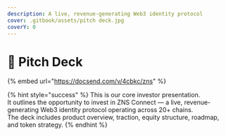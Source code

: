 ```yaml
---
description: A live, revenue-generating Web3 identity protocol
cover: .gitbook/assets/pitch deck.jpg
coverY: 0
---
```


# 📗 Pitch Deck

{% embed url="https://docsend.com/v/4cbkc/zns" %}

{% hint style="success" %}
This is our core investor presentation.\
It outlines the opportunity to invest in ZNS Connect — a live, revenue-generating Web3 identity protocol operating across 20+ chains.\
The deck includes product overview, traction, equity structure, roadmap, and token strategy.
{% endhint %}
